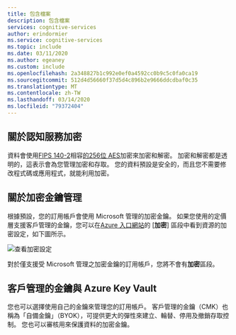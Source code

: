 ```yaml
---
title: 包含檔案
description: 包含檔案
services: cognitive-services
author: erindormier
ms.service: cognitive-services
ms.topic: include
ms.date: 03/11/2020
ms.author: egeaney
ms.custom: include
ms.openlocfilehash: 2a348827b1c992e0ef0a4592cc0b9c5c0fa0ca19
ms.sourcegitcommit: 512d4d56660f37d5d4c896b2e9666ddcdbaf0c35
ms.translationtype: MT
ms.contentlocale: zh-TW
ms.lasthandoff: 03/14/2020
ms.locfileid: "79372404"
---
```

## <a name="about-cognitive-services-encryption"></a>關於認知服務加密

資料會使用[FIPS 140-2](https://en.wikipedia.org/wiki/FIPS_140-2)相容[的256位 AES](https://en.wikipedia.org/wiki/Advanced_Encryption_Standard)加密來加密和解密。 加密和解密都是透明的，這表示會為您管理加密和存取。 您的資料預設是安全的，而且您不需要修改程式碼或應用程式，就能利用加密。

## <a name="about-encryption-key-management"></a>關於加密金鑰管理

根據預設，您的訂用帳戶會使用 Microsoft 管理的加密金鑰。 如果您使用的定價層支援客戶管理的金鑰，您可以在[Azure 入口網站](https://portal.azure.com)的 [**加密**] 區段中看到資源的加密設定，如下圖所示。

![查看加密設定](../articles/cognitive-services/media/cognitive-services-encryption/encryptionblade.png)

對於僅支援受 Microsoft 管理之加密金鑰的訂用帳戶，您將不會有**加密**區段。

## <a name="customer-managed-keys-with-azure-key-vault"></a>客戶管理的金鑰與 Azure Key Vault

您也可以選擇使用自己的金鑰來管理您的訂用帳戶。 客戶管理的金鑰（CMK）也稱為「自備金鑰」（BYOK），可提供更大的彈性來建立、輪替、停用及撤銷存取控制。 您也可以審核用來保護資料的加密金鑰。

